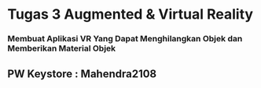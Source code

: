 # Tugas 3 Augmented & Virtual Reality
### Membuat Aplikasi VR Yang Dapat Menghilangkan Objek dan Memberikan Material Objek

## PW Keystore : **Mahendra2108**
